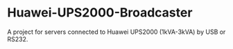 # Huawei-UPS2000-Broadcaster
A project for servers connected to Huawei UPS2000 (1kVA-3kVA) by USB or RS232.
